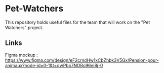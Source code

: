 # Pet-Watchers

This repository holds useful files for the team that will work on the "Pet Watchers" project.

## Links

Figma mockup :
<https://www.figma.com/design/eF2crndHw1xCbZhbk3V5Gx/Pension-pour-animaux?node-id=0-1&t=dwPbo7NOBo96ei8j-0>

